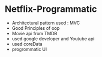 # Netflix-Programmatic

* Architectural pattern used : MVC
* Good Principles of oop
* Movie api from TMDB
* used google developer and Youtube api
* used coreData
* progrommatic UI
